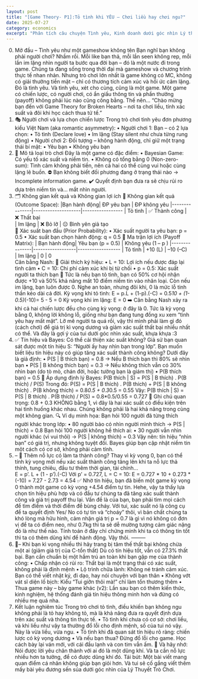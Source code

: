```yaml
---
layout: post
title: "[Game Theory- P1]:Tỏ tình khi YÊU – Chơi liều hay chơi ngu?"
date: 2025-07-27
category: economics
excerpt: "Phân tích câu chuyện Tình yêu, Kinh doanh dưới góc nhìn Lý thuyết trò chơi (Game Theory): Loại trò chơi, Ma trận lợi ích, Cân bằng Nash (1950), Thống kê Bayses."
---
```


0. Mở đầu – Tình yêu như một gameshow không tên
Bạn nghĩ bạn không phải người chơi? Nhầm rồi.
Mỗi like bạn thả, mỗi lần seen không rep, mỗi lần im lặng nhìn người ta bước qua đời bạn – đó là một nước đi trong game.
Chúng ta đang sống trong thời đại mà gameshow và chương trình thực tế nhan nhản. Nhưng trò chơi lớn nhất là game không có MC, không có giải thưởng tiền mặt – chỉ có thương tích cảm xúc và hồi ức câm lặng. Đó là tình yêu.
Và tình yêu, xét cho cùng, cũng là một game. Một game có chiến lược, có người chơi, có ẩn giấu thông tin và phần thưởng (payoff) không phải lúc nào cũng công bằng.
Thế nên…
“Chào mừng bạn đến với Game Theory for Broken Hearts – nơi ta chơi liều, tính xác suất và đôi khi học cách thua tử tế.”
1. 🎭 Người chơi và lựa chọn chiến lược
Trong trò chơi tình yêu đơn phương kiểu Việt Nam (aka romantic asymmetry):
 • Người chơi 1: Bạn – có 2 lựa chọn:
 • Tỏ tình (Declare love)
 • Im lặng (Stay silent như chưa từng rung động)
 • Người chơi 2: Đối tượng – không hành động, chỉ giữ một trạng thái bí mật:
 • Yêu bạn
 • Không yêu bạn
2. 🧠 Mô tả loại trò chơi
Đây là một game có đặc điểm:
 • Bayesian Game: Có yếu tố xác suất và niềm tin.
 • Không có tổng bằng 0 (Non-zero-sum): Tình cảm không phải tiền, nên cả hai có thể cùng vui hoặc cùng lặng lẽ buồn.
⛔ Bạn không biết đối phương đang ở trạng thái nào → Incomplete information game.
✔️ Quyết định bạn đưa ra sẽ chịu rủi ro dựa trên niềm tin và… mắt nhìn người.
3. 🗂 Không gian kết quả và Không gian lợi ích
🧱 Không gian kết quả (Outcome Space): 
|Bạn hành động| ĐP yêu bạn           | ĐP không yêu 
|---------------|--------------------|-----------------
| Tỏ tình       | ✅ Thành công      | ❌ Thất bại             
| Im lặng       | ❌ Bỏ lỡ           | 😐 Bình yên giả tạo     
🔢 Xác suất ban đầu (Prior Probability):
 • Xác suất người ta yêu bạn: p = 0.5
 • Xác suất bạn chọn hành động: q = 0.5
🎯 Ma trận lợi ích (Payoff Matrix):
| Bạn hành động| Yêu bạn (p = 0.5) | Không yêu (1 – p )
|---------------|------------------|------------------
| Tỏ tình       | +10 (L)          | –10 (–C)                
| Im lặng       | 0                | 0                        
Cân bằng Nash: 
📌 Giải thích ký hiệu:
 • L = 10: Lợi ích nếu được đáp lại tình cảm
 • C = 10: Chi phí cảm xúc khi bị từ chối
 • p = 0.5: Xác suất người ta thích bạn
🧠 Tức là nếu bạn tỏ tình, bạn có 50% cơ hội nhận được +10 và 50% khả năng mất 10 điểm niềm tin vào nhân loại.
Còn nếu im lặng, bạn luôn được 0. Nghe an toàn, nhưng đôi khi, 0 là mức lỗ tinh thần kéo dài cả đời.
Kỳ vọng khi tỏ tình:
E = p.L + (1-p).(-C) = 0.5*10 + (1-0.5)*(-10)= 5 - 5 = 0
Kỳ vọng khi im lặng:
E = 0 
➡️ Cân bằng Nash xảy ra khi cả hai chiến lược đều cho cùng kỳ vọng: ở đây là 0.
Tức là kỳ vọng bằng 0, không lời không lỗ, giống như bạn đang tung đồng xu xem “tình yêu hay mất mặt”.
Lỡ mê người ta quá rồi, vậy thì mình phải làm gì đó (cách chơi) để giá trị kì vọng dương và giảm xác suất thất bại nhiều nhất có thể. Và đây là gợi ý của tui dưới góc nhìn xác suất, khựa khựa :3
4. ✅ Tín hiệu và Bayes: Có thể cải thiện xác suất không?
Giả sử bạn quan sát được một tín hiệu S: “Người ấy hay nhìn bạn trong lớp”. Bạn muốn biết liệu tín hiệu này có giúp tăng xác suất thành công không?
Dưới đây là giả định:
 • P(S | B thích bạn) = 0.8 → Nếu B thích bạn thì 80% sẽ nhìn bạn
 • P(S | B không thích bạn) = 0.3 → Nếu không thích vẫn có 30% nhìn bạn (do tò mò, chán đời, hoặc tưởng bạn là giám thị)
 • P(B thích bạn) = 0.5
🎯 Áp dụng định lý Bayes:
P(B thích | S) = P(S | B thích) . P(B thích) / P(S)
Trong đó: 
P(S) = P(S | B thích) . P(B thích) + P(S | B không thích) . P(B không thích) = 0.8*0.5 + 0.3*0.5 = 0.55 
Vậy:
P(B thích | S) = P(S | B thích) . P(B thích) / P(S) = 0.8*0.5/0.55 = 0.727 
🧠 Ghi chú quan trọng:
0.8 + 0.3 KHÔNG bằng 1, vì đây là hai xác suất có điều kiện trên hai tình huống khác nhau.
Chúng không phải là hai khả năng trong cùng một không gian.
🔍 Ví dụ minh họa:
Bạn hỏi 100 người đã từng thích người khác trong lớp:
 • 80 người bảo có nhìn người mình thích → P(S | thích) = 0.8
Bạn hỏi 100 người không hề thích ai:
 • 30 người vẫn nhìn người khác (vì vui thôi) → P(S | không thích) = 0.3
Vậy nên: tín hiệu “nhìn bạn” có giá trị, nhưng không tuyệt đối. Bayes giúp bạn cập nhật niềm tin một cách có cơ sở, không phải cảm tính.
5. – 🎯 Thêm nỗ lực có làm ta thành công? 
Thay vì kỳ vọng 0, bạn có thể tính kỳ vọng mới nếu xác suất thành công tăng lên khi ta nỗ lực thả thính, tung chiêu, đầu tư thêm thời gian, tài chính…  
E = p’. L + (1 - p’).(-C)
Với p’ = 0.727, L = C = 10:
E = 0.727 * 10 + 0.273 * (-10) = 7.27 - 2.73 = 4.54
✅ Nhờ tín hiệu, bạn đã biến một game kỳ vọng 0 thành một game có kỳ vọng +4.54 điểm tự tin.
Hehe, vậy ta thấy lựa chọn tín hiệu phù hợp và có đầu tư chúng ta đã tăng xác suất thành công và giá trị payoff thu lại. Vấn đề là của bạn, bạn phải tìm mọi cách để tìm điểm và thời điểm để bùng cháy.
Với tui, xác suất nó là công cụ để ta quyết định Yes/ No có tự tin và “choáy” thôi, vì bản chất chúng ta khó lòng mà hữu hình, cảm nhận giá trị p = 0.7 là gì vì nó không có đơn vị để ta có điểm neo, như 0.7kg thì ta sẽ dễ mường tượng cảm giác nặng đó là như thế nào. Tính toán ở đây chỉ chứng minh khi ta có thông tin tốt thì ta có thêm dũng khí để hành động. Vậy thôi.
⸻
6. 🧠– Khi bạn kì vọng nhiều thì hãy trang bị tâm thế thất bại không chừa một ai (giảm giá trị của C-tổn thất)
Dù có tín hiệu tốt, vẫn có 27.3% thất bại. Bạn cần chuẩn bị một hầm trú an toàn khi bạn gặp mẹ của thành công:
 • Chấp nhận có rủi ro: Thất bại là một trạng thái có xác suất, không phải là định mệnh
 • Lộ trình chữa lành: Không né tránh cảm xúc. Bạn có thể viết nhật ký, đi dạo, hay nói chuyện với bạn thân
 • Không vớt vát sĩ diện lố bịch: Kiểu “Tui giỡn thôi mà!” chỉ làm tổn thương thêm
 • Thua game này – bày game khác (v2): Lần sau bạn có thêm kiến thức, kinh nghiệm, hệ thống đánh giá tín hiệu thông minh hơn và đừng có nhiều mẹ quá nha. 
7. Kết luận nghiêm túc
Trong trò chơi tỏ tình, điều khiến bạn không ngu không phải là tỏ hay không tỏ, mà là khả năng đưa ra quyết định dựa trên xác suất và thông tin thực tế.
 • Tỏ tình khi chưa có cơ sở: chơi liều, và khi liều như vậy ta thường đổ lỗi cho định mệnh, số của tui nó vậy. Này là vừa liều, vừa ngu.
 • Tỏ tình khi đã quan sát tín hiệu rõ ràng: chiến lược có kỳ vọng dương
 • Và nếu bạn thua? Đừng đổ lỗi cho game. Học cách bày lại ván mới, với cái đầu lạnh và con tim vẫn ấm.
💬 Và hãy nhớ:
Nói được lời yêu chân thành với ai đó là một dũng khí. Và ta cần nỗ lực nhiều hơn ta tưởng, để có được dũng khí đó.
Tái bút:
Một bài viết mang quan điểm cá nhân không giúp bạn giỏi hơn. Và tui sẽ cố gắng viết thêm mấy bài yêu đương sến súa dưới góc nhìn của Lý Thuyết Trò Chơi.
